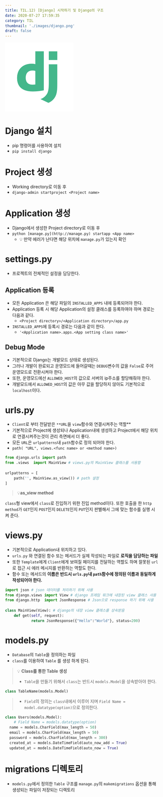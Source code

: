 ```yaml
---
title: TIL.12) [Django] 시작하기 및 Django의 구조
date: 2020-07-27 17:59:35
category: TIL
thumbnail: './images/django.png'
draft: false
---
```


![](./images/django.png)

# Django 설치

- pip 명령어를 사용하여 설치
- `pip install django`

# Project 생성

- Working directory로 이동 후
- `django-admin startproject <Project name>`

# Application 생성

- Django에서 생성한 Project directory로 이동 후
- `python [manage.py](http://manage.py) startapp <App name>`
    - 💡 만약 에러가 난다면 해당 위치에 `manage.py`가 있는지 확인

# settings.py

- 프로젝트의 전체적인 설정을 담당한다.

## Application 등록

- 모든 Application 은 해당 파일의 `INSTALLED_APPS` 내에 등록되어야 한다.
- Application 등록 시 해당 Application의 설정 클래스를 등록하여야 하며 경로는 다음과 같다.
    - `<Project directory>/<Application directory>/app.py`
- `INSTALLED_APPS`에 등록시 경로는 다음과 같이 한다.
    - `'<Application name>.apps.<App setting class name>'`

## Debug Mode

- 기본적으로 Django는 개발모드 상태로 생성된다.
- 그러나 개발이 완료되고 운영모드에 들어갈때는 `DEBUG`변수의 값을 `False`로 주어 운영모드로 전환시켜야 한다.
- 또한, 운영모드에선 `ALLOWED_HOST`의 값으로 서버의 ip주소를 할당해줘야 한다.
- 개발모드에서 `ALLOWED_HOST`의 값은 아무 값을 할당하지 않아도 기본적으로 `localhost`이다.

# urls.py

- `Client`로 부터 전달받은 `**URL`을 `view`함수와 연결시켜주는 역할**
- 기본적으로 Project에 생성되나 Application내에 생성하고 Project에서 해당 위치로 연결시켜주는것이 관리 측면에서 더 좋다.
- 모든 `URL`은 `urlpatterns`내 `path`함수로 정의 되어야 한다.
- `path( "URL", views.<func name> or <method name>)`

```python
from django.urls import path
from .views  import MainView # views.py의 MainView 클래스를 사용함

urlpatterns = [
    path('', MainView.as_view()) # path 설정
]
```

> 💡**as_view method**
>
`class`형 view에서 `class`로 진입하기 위한 진입 method이다. 또한 호출을 한 `http method`가 `GET`인지 `POST`인지 `DELETE`인지 `PUT`인지 판별해서 그에 맞는 함수를 실행 시켜 준다.

# views.py

- 기본적으로 Application내 위치하고 있다.
- `urls.py` 와 연결된 함수 또는 메서드가 실제 작성되는 파일로 **로직을 담당하는 파일**
- 또한 `Template`에게 `Client`에게 보여질 페이지를 전달하는 역할도 하며 잘못된 `url`로 접근 시 에러 메시지를 반환하는 역할도 한다.
- 함수 또는 메서드의 **이름은 반드시 `urls.py`내 `path`함수에 정의된 이름과 동일하게 작성되어야 한다.**

```python
import json # json 데이터를 처리하기 위해 사용
from django.views import View # django 프레임 워크에 내장된 view 클래스 사용
from django.http  import JsonResponse # Json으로 response 하기 위해 사용

class MainView(View): # django의 내장 view 클래스를 상속받음
    def get(self, request): 
		    return JsonResponse({"Hello":"World"}, status=200)
```

# models.py

- `Database`의 `Table`을 정의하는 파일
- `class`를 이용하여 `Table` 를 생성 하게 된다.

> 💡 **Class를 통한 Table 생성**
>
> - `Table`을 만들기 위해서 `class`는 반드시 `models.Model`을 상속받아야 한다.
```python
class TableName(models.Model)
```
>
>- `Field`의 정의는 `class`내에서 이루어 지며 `Field Name = model.datatype(option)`으로 정의한다.
>
```python
class Users(models.Model):
	# Field Name = models.datatype(option)
  name = models.CharField(max_length = 50)
  email = models.CharField(max_length = 50)
  password = models.CharField(max_length = 300)
  created_at = models.DateTimeField(auto_now_add = True)
  updated_at = models.DateTimeField(auto_now = True)
```

# migrations 디렉토리

- `models.py`에서 정의한 `Table` 구조를 `manage.py`의 `makemigrations` 옵션을 통해 생성되는 파일이 저장되는 디렉토리

